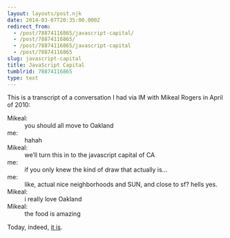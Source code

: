 ```yaml
---
layout: layouts/post.njk
date: 2014-03-07T20:35:00.000Z
redirect_from:
  - /post/78874116865/javascript-capital/
  - /post/78874116865/
  - /post/78874116865/javascript-capital
  - /post/78874116865
slug: javascript-capital
title: JavaScript Capital
tumblrid: 78874116865
type: text
---
```

<p>This is a transcript of a conversation I had via IM with Mikeal Rogers in April of 2010:</p>

<dl class="chat"><dt class="odd person1">Mikeal:</dt>
<dd class="odd">you should all move to Oakland</dd>
<dt class="even person2">me:</dt>
<dd class="even">hahah</dd>
<dt class="odd person1">Mikeal:</dt>
<dd class="odd">we&rsquo;ll turn this in to the javascript capital of CA</dd>
<dt class="even person2">me:</dt>
<dd class="even">if you only knew the kind of draw that actually is&hellip;</dd>
<dt class="odd person2">me:</dt>
<dd class="odd">like, actual nice neighborhoods and SUN, and close to sf? hells yes.</dd>
<dt class="even person1">Mikeal:</dt>
<dd class="even">i really love Oakland</dd>
<dt class="odd person1">Mikeal:</dt>
<dd class="odd">the food is amazing</dd>
</dl><p>Today, indeed, <a href="http://oaklandwiki.org/JavaScript">it is</a>.</p>
